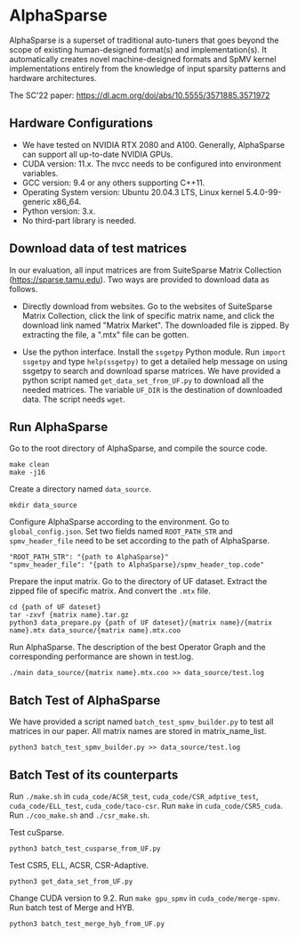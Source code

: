 # AlphaSparse

AlphaSparse is a superset of traditional auto-tuners that goes beyond the scope of existing human-designed format(s) and implementation(s). It automatically creates novel machine-designed formats and SpMV kernel implementations entirely from the knowledge of input sparsity patterns and hardware architectures.

The SC'22 paper: https://dl.acm.org/doi/abs/10.5555/3571885.3571972

## Hardware Configurations

- We have tested on NVIDIA RTX 2080 and A100. Generally, AlphaSparse can support all up-to-date NVIDIA GPUs.
- CUDA version: 11.x. The nvcc needs to be configured into environment variables.
- GCC version: 9.4 or any others supporting C++11.
- Operating System version: Ubuntu 20.04.3 LTS, Linux kernel 5.4.0-99-generic x86_64.
- Python version: 3.x.
- No third-part library is needed.

## Download data of test matrices

In our evaluation, all input matrices are from SuiteSparse Matrix Collection (https://sparse.tamu.edu). Two ways are provided to download data as follows.

- Directly download from websites. Go to the websites of SuiteSparse Matrix Collection, click the link of specific matrix name, and click the download link named "Matrix Market". The downloaded file is zipped. By extracting the file, a ".mtx" file can be gotten.

- Use the python interface. Install the `ssgetpy` Python module. Run `import ssgetpy` and type `help(ssgetpy)` to get a detailed help message on using ssgetpy to search and download sparse matrices. We have provided a python script named `get_data_set_from_UF.py` to download all the needed matrices. The variable `UF_DIR` is the destination of downloaded data. The script needs `wget`.

## Run AlphaSparse

Go to the root directory of AlphaSparse, and compile the source code.

```
make clean
make -j16
```

Create a directory named `data_source`.

```
mkdir data_source
```

Configure AlphaSparse according to the environment. Go to `global_config.json`. Set two fields named `ROOT_PATH_STR` and `spmv_header_file` need to be set according to the path of AlphaSparse.

```
"ROOT_PATH_STR": "{path to AlphaSparse}"
"spmv_header_file": "{path to AlphaSparse}/spmv_header_top.code"
```

Prepare the input matrix. Go to the directory of UF dataset. Extract the zipped file of specific matrix. And convert the `.mtx` file.

```
cd {path of UF dateset}
tar -zxvf {matrix name}.tar.gz
python3 data_prepare.py {path of UF dateset}/{matrix name}/{matrix name}.mtx data_source/{matrix name}.mtx.coo
```

Run AlphaSparse. The description of the best Operator Graph and the corresponding performance are shown in test.log.

```
./main data_source/{matrix name}.mtx.coo >> data_source/test.log
```

## Batch Test of AlphaSparse

We have provided a script named `batch_test_spmv_builder.py` to test all matrices in our paper. All matrix names are stored in matrix_name_list. 

```
python3 batch_test_spmv_builder.py >> data_source/test.log
```

## Batch Test of its counterparts

Run `./make.sh` in `cuda_code/ACSR_test`, `cuda_code/CSR_adptive_test`, `cuda_code/ELL_test`, `cuda_code/taco-csr`. Run `make` in `cuda_code/CSR5_cuda`. Run `./coo_make.sh` and `./csr_make.sh`. 

Test cuSparse.

```
python3 batch_test_cusparse_from_UF.py
```

Test CSR5, ELL, ACSR, CSR-Adaptive.

```
python3 get_data_set_from_UF.py
```

Change CUDA version to 9.2. Run `make gpu_spmv` in `cuda_code/merge-spmv`. Run batch test of Merge and HYB.

```
python3 batch_test_merge_hyb_from_UF.py
```
